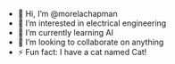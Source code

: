 - 👋 Hi, I’m @morelachapman
- 👀 I’m interested in electrical engineering
- 🌱 I’m currently learning AI
- 💞️ I’m looking to collaborate on anything
- ⚡ Fun fact: I have a cat named Cat!

<!---
morelachapman/morelachapman is a ✨ special ✨ repository because its `README.md` (this file) appears on your GitHub profile.
You can click the Preview link to take a look at your changes.
--->
